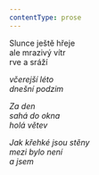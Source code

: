 ```yaml
---
contentType: prose
---
```


<section>

Slunce ještě hřeje  
ale mrazivý vítr  
rve a sráží

_včerejší léto  
dnešní podzim_

</section>

<section>

_Za den  
sahá do okna  
holá větev_

</section>

<section>

_Jak křehké jsou stěny  
mezi bylo není  
a jsem_

</section>
